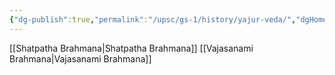 ```yaml
---
{"dg-publish":true,"permalink":"/upsc/gs-1/history/yajur-veda/","dgHomeLink":true,"dgPassFrontmatter":false}
---
```


[[Shatpatha Brahmana|Shatpatha Brahmana]]
[[Vajasanami Brahmana|Vajasanami Brahmana]]

